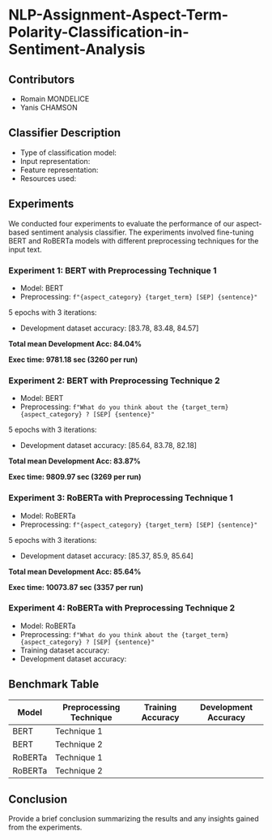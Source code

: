 # NLP-Assignment-Aspect-Term-Polarity-Classification-in-Sentiment-Analysis

## Contributors
- Romain MONDELICE
- Yanis CHAMSON

## Classifier Description
- Type of classification model:
- Input representation:
- Feature representation:
- Resources used:

## Experiments
We conducted four experiments to evaluate the performance of our aspect-based sentiment analysis classifier. The experiments involved fine-tuning BERT and RoBERTa models with different preprocessing techniques for the input text.

### Experiment 1: BERT with Preprocessing Technique 1
- Model: BERT
- Preprocessing: `f"{aspect_category} {target_term} [SEP] {sentence}"`

5 epochs with 3 iterations:
- Development dataset accuracy: [83.78, 83.48, 84.57]

**Total mean Development Acc: 84.04%**

**Exec time: 9781.18 sec (3260 per run)**

### Experiment 2: BERT with Preprocessing Technique 2
- Model: BERT
- Preprocessing: `f"What do you think about the {target_term} {aspect_category} ? [SEP] {sentence}"`

5 epochs with 3 iterations:
- Development dataset accuracy: [85.64, 83.78, 82.18]

**Total mean Development Acc: 83.87%**

**Exec time: 9809.97 sec (3269 per run)**

### Experiment 3: RoBERTa with Preprocessing Technique 1
- Model: RoBERTa
- Preprocessing: `f"{aspect_category} {target_term} [SEP] {sentence}"`

5 epochs with 3 iterations:
- Development dataset accuracy: [85.37, 85.9, 85.64]

**Total mean Development Acc: 85.64%**

**Exec time: 10073.87 sec (3357 per run)**


### Experiment 4: RoBERTa with Preprocessing Technique 2
- Model: RoBERTa
- Preprocessing: `f"What do you think about the {target_term}{aspect_category} ? [SEP] {sentence}"`
- Training dataset accuracy:
- Development dataset accuracy:

## Benchmark Table
| Model    | Preprocessing Technique | Training Accuracy | Development Accuracy |
|----------|-------------------------|-------------------|----------------------|
| BERT     | Technique 1             |                   |                      |
| BERT     | Technique 2             |                   |                      |
| RoBERTa  | Technique 1             |                   |                      |
| RoBERTa  | Technique 2             |                   |                      |

## Conclusion
Provide a brief conclusion summarizing the results and any insights gained from the experiments.